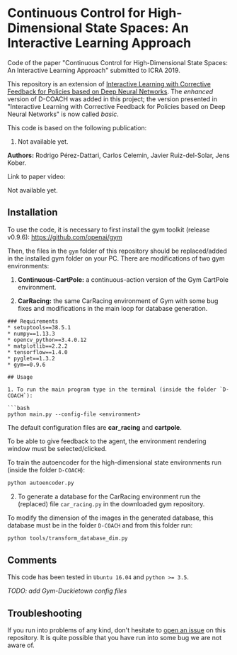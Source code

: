 # Continuous Control for High-Dimensional State Spaces: An Interactive Learning Approach
Code of the paper "Continuous Control for High-Dimensional State Spaces: An Interactive Learning Approach" submitted to ICRA 2019.

This repository is an extension of [Interactive Learning with Corrective Feedback for Policies based on Deep Neural Networks](https://github.com/rperezdattari/Interactive-Learning-with-Corrective-Feedback-for-Policies-based-on-Deep-Neural-Networks). The *enhanced* version of D-COACH was added in this project; the version presented in "Interactive Learning with Corrective Feedback for Policies based on Deep Neural Networks" is now called *basic*.

This code is based on the following publication:
1. Not available yet.

**Authors:** Rodrigo Pérez-Dattari, Carlos Celemin, Javier Ruiz-del-Solar, Jens Kober.

Link to paper video:

Not available yet.

## Installation

To use the code, it is necessary to first install the gym toolkit (release v0.9.6): https://github.com/openai/gym

Then, the files in the `gym` folder of this repository should be replaced/added in the installed gym folder on your PC. There are modifications of two gym environments:

1. **Continuous-CartPole:** a continuous-action version of the Gym CartPole environment.

2. **CarRacing:** the same CarRacing environment of Gym with some bug fixes and modifications in the main loop for database generation.

```
### Requirements
* setuptools==38.5.1
* numpy==1.13.3
* opencv_python==3.4.0.12
* matplotlib==2.2.2
* tensorflow==1.4.0
* pyglet==1.3.2
* gym==0.9.6

## Usage

1. To run the main program type in the terminal (inside the folder `D-COACH`):

```bash 
python main.py --config-file <environment>
```
The default configuration files are **car_racing** and **cartpole**.

To be able to give feedback to the agent, the environment rendering window must be selected/clicked.

To train the autoencoder for the high-dimensional state environments run (inside the folder `D-COACH`):

```bash 
python autoencoder.py
```
2. To generate a database for the CarRacing environment run the (replaced) file `car_racing.py` in the downloaded gym repository.

To modify the dimension of the images in the generated database, this database must be in the folder `D-COACH` and from this folder run:

```bash 
python tools/transform_database_dim.py
```

## Comments

This code has been tested in `Ubuntu 16.04` and `python >= 3.5`.

*TODO: add Gym-Duckietown config files*

## Troubleshooting

If you run into problems of any kind, don't hesitate to [open an issue](https://github.com/rperezdattari/Interactive-Learning-with-Corrective-Feedback-for-Policies-based-on-Deep-Neural-Networks/issues) on this repository. It is quite possible that you have run into some bug we are not aware of.

